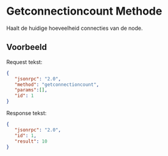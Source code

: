 # Getconnectioncount Methode

Haalt de huidige hoeveelheid connecties van de node.

## Voorbeeld

Request tekst:

```json
{
   "jsonrpc": "2.0",
   "method": "getconnectioncount",
   "params":[],
   "id": 1
}
```

Response tekst:

```json
{
   "jsonrpc": "2.0",
   "id": 1,
   "result": 10
}
```
